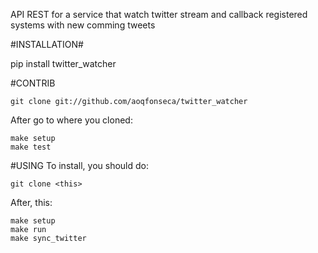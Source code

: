 API REST for a service that watch twitter stream and callback registered systems with new comming tweets

#INSTALLATION#

pip install twitter_watcher


#CONTRIB

    git clone git://github.com/aoqfonseca/twitter_watcher

After go to where you cloned:

    make setup
    make test

#USING
To install, you should do: 

	git clone <this>

After, this:

	make setup
	make run
	make sync_twitter

